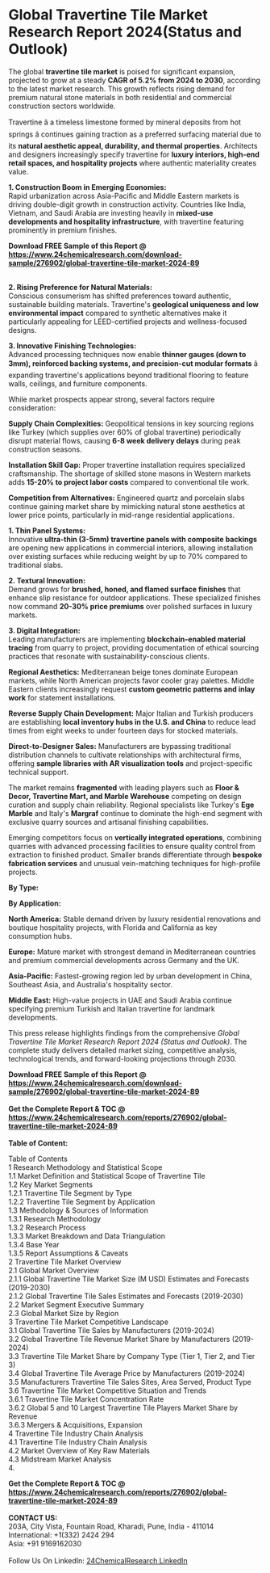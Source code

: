 <h1>Global Travertine Tile Market Research Report 2024(Status and Outlook)</h1><p>The global <strong>travertine tile market</strong> is poised for significant expansion, projected to grow at a steady <strong>CAGR of 5.2% from 2024 to 2030</strong>, according to the latest market research. This growth reflects rising demand for premium natural stone materials in both residential and commercial construction sectors worldwide.</p><p>Travertine â a timeless limestone formed by mineral deposits from hot springs â continues gaining traction as a preferred surfacing material due to its <strong>natural aesthetic appeal, durability, and thermal properties</strong>. Architects and designers increasingly specify travertine for <strong>luxury interiors, high-end retail spaces, and hospitality projects</strong> where authentic materiality creates value.</p><p><strong>1. Construction Boom in Emerging Economies:</strong><br>
Rapid urbanization across Asia-Pacific and Middle Eastern markets is driving double-digit growth in construction activity. Countries like India, Vietnam, and Saudi Arabia are investing heavily in <strong>mixed-use developments and hospitality infrastructure</strong>, with travertine featuring prominently in premium finishes.</p><div><b>Download FREE Sample of this Report @ 
            <a href="https://www.24chemicalresearch.com/download-sample/276902/global-travertine-tile-market-2024-89">
            https://www.24chemicalresearch.com/download-sample/276902/global-travertine-tile-market-2024-89</a></b></div><br><p><strong>2. Rising Preference for Natural Materials:</strong><br>
Conscious consumerism has shifted preferences toward authentic, sustainable building materials. Travertine's <strong>geological uniqueness and low environmental impact</strong> compared to synthetic alternatives make it particularly appealing for LEED-certified projects and wellness-focused designs.</p><p><strong>3. Innovative Finishing Technologies:</strong><br>
Advanced processing techniques now enable <strong>thinner gauges (down to 3mm), reinforced backing systems, and precision-cut modular formats</strong> â expanding travertine's applications beyond traditional flooring to feature walls, ceilings, and furniture components.</p><p>While market prospects appear strong, several factors require consideration:</p><p><strong>Supply Chain Complexities:</strong> Geopolitical tensions in key sourcing regions like Turkey (which supplies over 60% of global travertine) periodically disrupt material flows, causing <strong>6-8 week delivery delays</strong> during peak construction seasons.</p><p><strong>Installation Skill Gap:</strong> Proper travertine installation requires specialized craftsmanship. The shortage of skilled stone masons in Western markets adds <strong>15-20% to project labor costs</strong> compared to conventional tile work.</p><p><strong>Competition from Alternatives:</strong> Engineered quartz and porcelain slabs continue gaining market share by mimicking natural stone aesthetics at lower price points, particularly in mid-range residential applications.</p><p><strong>1. Thin Panel Systems:</strong><br>
Innovative <strong>ultra-thin (3-5mm) travertine panels with composite backings</strong> are opening new applications in commercial interiors, allowing installation over existing surfaces while reducing weight by up to 70% compared to traditional slabs.</p><p><strong>2. Textural Innovation:</strong><br>
Demand grows for <strong>brushed, honed, and flamed surface finishes</strong> that enhance slip resistance for outdoor applications. These specialized finishes now command <strong>20-30% price premiums</strong> over polished surfaces in luxury markets.</p><p><strong>3. Digital Integration:</strong><br>
Leading manufacturers are implementing <strong>blockchain-enabled material tracing</strong> from quarry to project, providing documentation of ethical sourcing practices that resonate with sustainability-conscious clients.</p><p><strong>Regional Aesthetics:</strong> Mediterranean beige tones dominate European markets, while North American projects favor cooler gray palettes. Middle Eastern clients increasingly request <strong>custom geometric patterns and inlay work</strong> for statement installations.</p><p><strong>Reverse Supply Chain Development:</strong> Major Italian and Turkish producers are establishing <strong>local inventory hubs in the U.S. and China</strong> to reduce lead times from eight weeks to under fourteen days for stocked materials.</p><p><strong>Direct-to-Designer Sales:</strong> Manufacturers are bypassing traditional distribution channels to cultivate relationships with architectural firms, offering <strong>sample libraries with AR visualization tools</strong> and project-specific technical support.</p><p>The market remains <strong>fragmented</strong> with leading players such as <strong>Floor &amp; Decor, Travertine Mart, and Marble Warehouse</strong> competing on design curation and supply chain reliability. Regional specialists like Turkey's <strong>Ege Marble</strong> and Italy's <strong>Margraf</strong> continue to dominate the high-end segment with exclusive quarry sources and artisanal finishing capabilities.</p><p>Emerging competitors focus on <strong>vertically integrated operations</strong>, combining quarries with advanced processing facilities to ensure quality control from extraction to finished product. Smaller brands differentiate through <strong>bespoke fabrication services</strong> and unusual vein-matching techniques for high-profile projects.</p><p><strong>By Type:</strong></p><p><strong>By Application:</strong></p><p><strong>North America:</strong> Stable demand driven by luxury residential renovations and boutique hospitality projects, with Florida and California as key consumption hubs.</p><p><strong>Europe:</strong> Mature market with strongest demand in Mediterranean countries and premium commercial developments across Germany and the UK.</p><p><strong>Asia-Pacific:</strong> Fastest-growing region led by urban development in China, Southeast Asia, and Australia's hospitality sector.</p><p><strong>Middle East:</strong> High-value projects in UAE and Saudi Arabia continue specifying premium Turkish and Italian travertine for landmark developments.</p><p>This press release highlights findings from the comprehensive <em>Global Travertine Tile Market Research Report 2024 (Status and Outlook)</em>. The complete study delivers detailed market sizing, competitive analysis, technological trends, and forward-looking projections through 2030.</p><div><b>Download FREE Sample of this Report @ 
            <a href="https://www.24chemicalresearch.com/download-sample/276902/global-travertine-tile-market-2024-89">
            https://www.24chemicalresearch.com/download-sample/276902/global-travertine-tile-market-2024-89</a></b></div><br><div><b>Get the Complete Report & TOC @ 
            <a href="https://www.24chemicalresearch.com/reports/276902/global-travertine-tile-market-2024-89">
            https://www.24chemicalresearch.com/reports/276902/global-travertine-tile-market-2024-89</a></b></div><br>
            <b>Table of Content:</b><p>Table of Contents<br />
1 Research Methodology and Statistical Scope<br />
1.1 Market Definition and Statistical Scope of Travertine Tile<br />
1.2 Key Market Segments<br />
1.2.1 Travertine Tile Segment by Type<br />
1.2.2 Travertine Tile Segment by Application<br />
1.3 Methodology & Sources of Information<br />
1.3.1 Research Methodology<br />
1.3.2 Research Process<br />
1.3.3 Market Breakdown and Data Triangulation<br />
1.3.4 Base Year<br />
1.3.5 Report Assumptions & Caveats<br />
2 Travertine Tile Market Overview<br />
2.1 Global Market Overview<br />
2.1.1 Global Travertine Tile Market Size (M USD) Estimates and Forecasts (2019-2030)<br />
2.1.2 Global Travertine Tile Sales Estimates and Forecasts (2019-2030)<br />
2.2 Market Segment Executive Summary<br />
2.3 Global Market Size by Region<br />
3 Travertine Tile Market Competitive Landscape<br />
3.1 Global Travertine Tile Sales by Manufacturers (2019-2024)<br />
3.2 Global Travertine Tile Revenue Market Share by Manufacturers (2019-2024)<br />
3.3 Travertine Tile Market Share by Company Type (Tier 1, Tier 2, and Tier 3)<br />
3.4 Global Travertine Tile Average Price by Manufacturers (2019-2024)<br />
3.5 Manufacturers Travertine Tile Sales Sites, Area Served, Product Type<br />
3.6 Travertine Tile Market Competitive Situation and Trends<br />
3.6.1 Travertine Tile Market Concentration Rate<br />
3.6.2 Global 5 and 10 Largest Travertine Tile Players Market Share by Revenue<br />
3.6.3 Mergers & Acquisitions, Expansion<br />
4 Travertine Tile Industry Chain Analysis<br />
4.1 Travertine Tile Industry Chain Analysis<br />
4.2 Market Overview of Key Raw Materials<br />
4.3 Midstream Market Analysis<br />
4.</p><div><b>Get the Complete Report & TOC @ 
            <a href="https://www.24chemicalresearch.com/reports/276902/global-travertine-tile-market-2024-89">
            https://www.24chemicalresearch.com/reports/276902/global-travertine-tile-market-2024-89</a></b></div><br><b>CONTACT US:</b><br>
            203A, City Vista, Fountain Road, Kharadi, Pune, India - 411014<br>
            International: +1(332) 2424 294<br>
            Asia: +91 9169162030 <br><br>
            Follow Us On LinkedIn: <a href="https://www.linkedin.com/company/24chemicalresearch/">24ChemicalResearch LinkedIn</a>